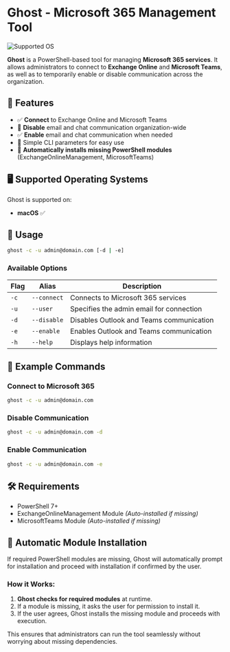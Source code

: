 # Ghost - Microsoft 365 Management Tool

![Supported OS](https://img.shields.io/badge/Supported-macOS-blue?style=for-the-badge&logo=apple)

**Ghost** is a PowerShell-based tool for managing **Microsoft 365 services**. It allows administrators to connect to **Exchange Online** and **Microsoft Teams**, as well as to temporarily enable or disable communication across the organization.

## 🚀 Features

- ✅ **Connect** to Exchange Online and Microsoft Teams
- 🚫 **Disable** email and chat communication organization-wide
- ✅ **Enable** email and chat communication when needed
- 📌 Simple CLI parameters for easy use
- 🔄 **Automatically installs missing PowerShell modules** (ExchangeOnlineManagement, MicrosoftTeams)

## 🖥 Supported Operating Systems

Ghost is supported on:
- **macOS** ✅

## 🎯 Usage

```sh
ghost -c -u admin@domain.com [-d | -e]
```

### Available Options

| Flag | Alias | Description |
|------|-------|-------------|
| `-c` | `--connect` | Connects to Microsoft 365 services |
| `-u` | `--user` | Specifies the admin email for connection |
| `-d` | `--disable` | Disables Outlook and Teams communication |
| `-e` | `--enable` | Enables Outlook and Teams communication |
| `-h` | `--help` | Displays help information |

## 📌 Example Commands

### Connect to Microsoft 365
```sh
ghost -c -u admin@domain.com
```

### Disable Communication
```sh
ghost -c -u admin@domain.com -d
```

### Enable Communication
```sh
ghost -c -u admin@domain.com -e
```

## 🛠 Requirements

- PowerShell 7+
- ExchangeOnlineManagement Module *(Auto-installed if missing)*
- MicrosoftTeams Module *(Auto-installed if missing)*

## 🔄 Automatic Module Installation
If required PowerShell modules are missing, Ghost will automatically prompt for installation and proceed with installation if confirmed by the user.

### How it Works:
1. **Ghost checks for required modules** at runtime.
2. If a module is missing, it asks the user for permission to install it.
3. If the user agrees, Ghost installs the missing module and proceeds with execution.

This ensures that administrators can run the tool seamlessly without worrying about missing dependencies.

